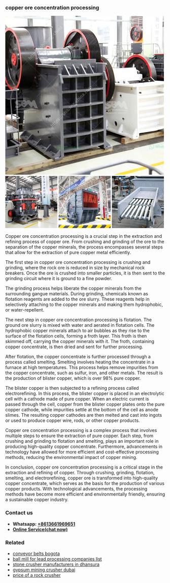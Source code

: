 <h3>copper ore concentration processing</h3><img src='1708332666.jpg' alt=''><p>Copper ore concentration processing is a crucial step in the extraction and refining process of copper ore. From crushing and grinding of the ore to the separation of the copper minerals, the process encompasses several steps that allow for the extraction of pure copper metal efficiently.</p><p>The first step in copper ore concentration processing is crushing and grinding, where the rock ore is reduced in size by mechanical rock breakers. Once the ore is crushed into smaller particles, it is then sent to the grinding circuit where it is ground to a fine powder.</p><p>The grinding process helps liberate the copper minerals from the surrounding gangue materials. During grinding, chemicals known as flotation reagents are added to the ore slurry. These reagents help in selectively attaching to the copper minerals and making them hydrophobic, or water-repellent.</p><p>The next step in copper ore concentration processing is flotation. The ground ore slurry is mixed with water and aerated in flotation cells. The hydrophobic copper minerals attach to air bubbles as they rise to the surface of the flotation cells, forming a froth layer. This froth is then skimmed off, carrying the copper minerals with it. The froth, containing copper concentrate, is then dried and sent for further processing.</p><p>After flotation, the copper concentrate is further processed through a process called smelting. Smelting involves heating the concentrate in a furnace at high temperatures. This process helps remove impurities from the copper concentrate, such as sulfur, iron, and other metals. The result is the production of blister copper, which is over 98% pure copper.</p><p>The blister copper is then subjected to a refining process called electrorefining. In this process, the blister copper is placed in an electrolytic cell with a cathode made of pure copper. When an electric current is passed through the cell, copper from the blister copper plates onto the pure copper cathode, while impurities settle at the bottom of the cell as anode slimes. The resulting copper cathodes are then melted and cast into ingots or used to produce copper wire, rods, or other copper products.</p><p>Copper ore concentration processing is a complex process that involves multiple steps to ensure the extraction of pure copper. Each step, from crushing and grinding to flotation and smelting, plays an important role in producing high-quality copper concentrate. Furthermore, advancements in technology have allowed for more efficient and cost-effective processing methods, reducing the environmental impact of copper mining.</p><p>In conclusion, copper ore concentration processing is a critical stage in the extraction and refining of copper. Through crushing, grinding, flotation, smelting, and electrorefining, copper ore is transformed into high-quality copper concentrate, which serves as the basis for the production of various copper products. With technological advancements, the processing methods have become more efficient and environmentally friendly, ensuring a sustainable copper industry.</p><h3>Contact us</h3><ul><li><strong>Whatsapp:&nbsp;<a href="https://wa.me/8613661969651">+8613661969651</a></strong></li><li><a href="https://swt.shibang-china.com/?git&amp;zhl&amp;copper ore concentration processing"><strong>Online Service(chat now)</strong></a></li></ul><h3>Related</h3><ul><li><a href='conveyor belts bogota.md'>conveyor belts bogota</a></li><li><a href='ball mill for lead processing companies list.md'>ball mill for lead processing companies list</a></li><li><a href='stone crusher manufacturers in dhansura.md'>stone crusher manufacturers in dhansura</a></li><li><a href='gypsum mining crusher dubai.md'>gypsum mining crusher dubai</a></li><li><a href='price of a rock crusher.md'>price of a rock crusher</a></li></ul>